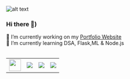 
![alt text](https://res.cloudinary.com/dnv3ztqf1/image/upload/v1595618351/for%20github%20profile/Aakash_yadav_ohc5dg.gif)
### Hi there 👋)
🔭 I’m currently working on my [Portfolio Website ](https://aakashcode12.github.io/AakashPortfolio/)<br>
🌱 I’m currently learning DSA, Flask,ML & Node.js<br><br>

<table>
    <tr>
        <td>
            <a href="https://www.hackerrank.com/AakashCode12" target="_blank" title="Redirect to homepage">
                <img height="32px" width="32px"
                    src="https://res.cloudinary.com/dnv3ztqf1/image/upload/v1599229238/for%20github%20profile/HackerRank_logo_clbbjf.svg" /></a>
        </td>
        <td>
            <a href="https://twitter.com/Aakashv0007" target="_blank" title="Redirect to homepage">
                <img
                    src="https://res.cloudinary.com/dnv3ztqf1/image/upload/v1599229044/for%20github%20profile/twitter_dbuptk.png" /></a>
        </td>
        <td>
            <a href="https://www.linkedin.com/in/aakash-yadav-a30627190/" target="_blank"
                title="Redirect to homepage">
                <img
                    src="https://res.cloudinary.com/dnv3ztqf1/image/upload/v1599229120/for%20github%20profile/linkedin_kcwoc2.png" /></a>
        </td>
        <td>
            <a href="https://www.instagram.com/aakash_igram/" target="_blank" title="Redirect to homepage">
                <img
                    src="https://res.cloudinary.com/dnv3ztqf1/image/upload/v1599228946/for%20github%20profile/instagram-sketched_tv68dv.png" /></a>
        </td>
    </tr>
</table>



<!--
**AakashCode12/AakashCode12** is a ✨ _special_ ✨ repository because its `README.md` (this file) appears on your GitHub profile.

Here are some ideas to get you started:

- 🔭 I’m currently working on ...
- 🌱 I’m currently learning ...
- 👯 I’m looking to collaborate on ...
- 🤔 I’m looking for help with ...
- 💬 Ask me about ...
- 📫 How to reach me: ...
- 😄 Pronouns: ...
- ⚡ Fun fact: ...
-->

